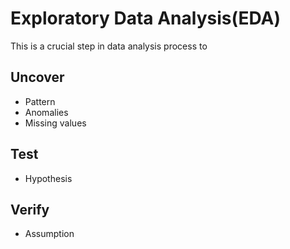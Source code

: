 # Exploratory Data Analysis(EDA)
  This is a crucial step in data analysis process to 
  
## Uncover
 - Pattern
 - Anomalies
 - Missing values
## Test
  - Hypothesis
## Verify
  - Assumption
  
